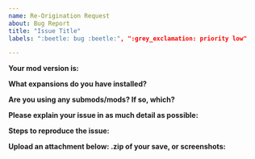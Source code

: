 ```yaml
---
name: Re-Origination Request
about: Bug Report
title: "Issue Title"
labels: ":beetle: bug :beetle:", ":grey_exclamation: priority low"

---
```

<!--
**DO NOT REMOVE PRE-EXISTING LINES**
------------------------------------------------------------------------------------------------------------
-->
**Your mod version is:**

**What expansions do you have installed?**

**Are you using any submods/mods? If so, which?**

**Please explain your issue in as much detail as possible:**

**Steps to reproduce the issue:**

**Upload an attachment below: .zip of your save, or screenshots:**
